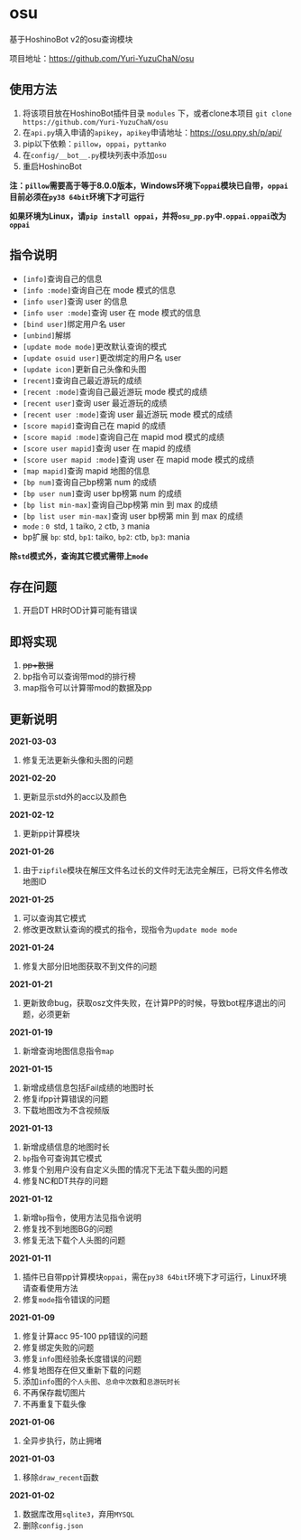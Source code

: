 # osu

基于HoshinoBot v2的osu查询模块

项目地址：https://github.com/Yuri-YuzuChaN/osu

## 使用方法

1. 将该项目放在HoshinoBot插件目录 `modules` 下，或者clone本项目 `git clone https://github.com/Yuri-YuzuChaN/osu`
2. 在`api.py`填入申请的`apikey`，`apikey`申请地址：https://osu.ppy.sh/p/api/
3. pip以下依赖：`pillow`，`oppai`，`pyttanko`
4. 在`config/__bot__.py`模块列表中添加`osu`
5. 重启HoshinoBot

**注：`pillow`需要高于等于8.0.0版本，Windows环境下`oppai`模块已自带，`oppai`目前必须在`py38 64bit`环境下才可运行**

**如果环境为Linux，请`pip install oppai`，并将`osu_pp.py`中`.oppai.oppai`改为`oppai`**

## 指令说明

- `[info]`查询自己的信息
- `[info :mode]`查询自己在 mode 模式的信息
- `[info user]`查询 user 的信息
- `[info user :mode]`查询 user 在 mode 模式的信息
- `[bind user]`绑定用户名 user
- `[unbind]`解绑
- `[update mode mode]`更改默认查询的模式
- `[update osuid user]`更改绑定的用户名 user
- `[update icon]`更新自己头像和头图
- `[recent]`查询自己最近游玩的成绩
- `[recent :mode]`查询自己最近游玩 mode 模式的成绩
- `[recent user]`查询 user 最近游玩的成绩
- `[recent user :mode]`查询 user 最近游玩 mode 模式的成绩
- `[score mapid]`查询自己在 mapid 的成绩
- `[score mapid :mode]`查询自己在 mapid  mod 模式的成绩
- `[score user mapid]`查询 user 在 mapid 的成绩
- `[score user mapid :mode]`查询 user 在 mapid  mode 模式的成绩
- `[map mapid]`查询 mapid 地图的信息
- `[bp num]`查询自己bp榜第 num 的成绩
- `[bp user num]`查询 user bp榜第 num 的成绩
- `[bp list min-max]`查询自己bp榜第 min 到 max 的成绩
- `[bp list user min-max]`查询 user bp榜第 min 到 max 的成绩
- `mode` : `0 `std, `1` taiko, `2` ctb, `3` mania
- bp扩展 `bp`: std, `bp1`: taiko, `bp2`: ctb, `bp3`: mania

**除`std`模式外，查询其它模式需带上`mode`**

## 存在问题

1. 开启DT HR时OD计算可能有错误

## 即将实现

1. ~~pp+数据~~
2. bp指令可以查询带mod的排行榜
3. map指令可以计算带mod的数据及pp

## 更新说明

**2021-03-03**
1. 修复无法更新头像和头图的问题

**2021-02-20**
1. 更新显示std外的acc以及颜色

**2021-02-12**
1. 更新pp计算模块

**2021-01-26**
1. 由于`zipfile`模块在解压文件名过长的文件时无法完全解压，已将文件名修改地图ID

**2021-01-25**
1. 可以查询其它模式
2. 修改更改默认查询的模式的指令，现指令为`update mode mode`

**2021-01-24**
1. 修复大部分旧地图获取不到文件的问题

**2021-01-21**
1. 更新致命bug，获取osz文件失败，在计算PP的时候，导致bot程序退出的问题，必须更新

**2021-01-19**
1. 新增查询地图信息指令`map`

**2021-01-15**

1. 新增成绩信息包括Fail成绩的地图时长
2. 修复ifpp计算错误的问题
3. 下载地图改为不含视频版

**2021-01-13**

1. 新增成绩信息的地图时长
2. `bp`指令可查询其它模式 
3. 修复个别用户没有自定义头图的情况下无法下载头图的问题
4. 修复NC和DT共存的问题

**2021-01-12**

1. 新增`bp`指令，使用方法见指令说明
2. 修复找不到地图BG的问题
3. 修复无法下载个人头图的问题

**2021-01-11**

1. 插件已自带pp计算模块`oppai`，需在`py38 64bit`环境下才可运行，Linux环境请查看使用方法
2. 修复`mode`指令错误的问题

**2021-01-09**

1. 修复计算acc 95-100 pp错误的问题
2. 修复绑定失败的问题
3. 修复`info`图经验条长度错误的问题
4. 修复地图存在但又重新下载的问题
5. 添加`info`图的`个人头图`、`总命中次数`和`总游玩时长`
6. 不再保存裁切图片
7. 不再重复下载头像

**2021-01-06**

1. 全异步执行，防止拥堵

**2021-01-03**

1. 移除`draw_recent`函数

**2021-01-02**

1. 数据库改用`sqlite3`，弃用`MYSQL`
2. 删除`config.json`
